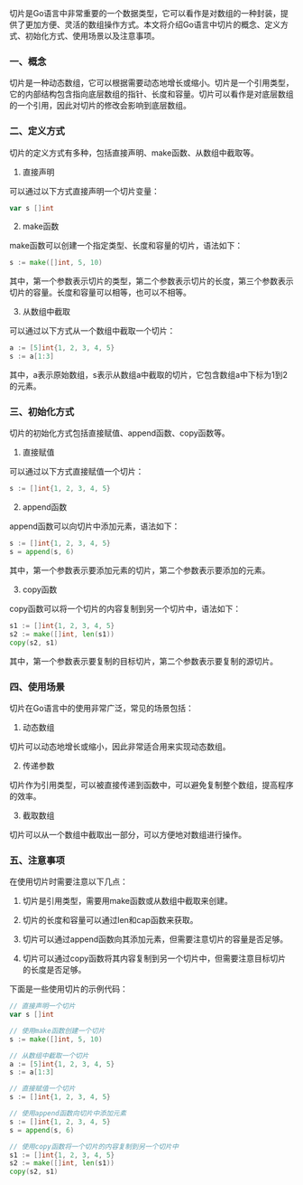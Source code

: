 切片是Go语言中非常重要的一个数据类型，它可以看作是对数组的一种封装，提供了更加方便、灵活的数组操作方式。本文将介绍Go语言中切片的概念、定义方式、初始化方式、使用场景以及注意事项。

### 一、概念

切片是一种动态数组，它可以根据需要动态地增长或缩小。切片是一个引用类型，它的内部结构包含指向底层数组的指针、长度和容量。切片可以看作是对底层数组的一个引用，因此对切片的修改会影响到底层数组。

### 二、定义方式

切片的定义方式有多种，包括直接声明、make函数、从数组中截取等。

1. 直接声明

可以通过以下方式直接声明一个切片变量：

```go
var s []int
```

2. make函数

make函数可以创建一个指定类型、长度和容量的切片，语法如下：

```go
s := make([]int, 5, 10)
```

其中，第一个参数表示切片的类型，第二个参数表示切片的长度，第三个参数表示切片的容量。长度和容量可以相等，也可以不相等。

3. 从数组中截取

可以通过以下方式从一个数组中截取一个切片：

```go
a := [5]int{1, 2, 3, 4, 5}
s := a[1:3]
```

其中，a表示原始数组，s表示从数组a中截取的切片，它包含数组a中下标为1到2的元素。

### 三、初始化方式

切片的初始化方式包括直接赋值、append函数、copy函数等。

1. 直接赋值

可以通过以下方式直接赋值一个切片：

```go
s := []int{1, 2, 3, 4, 5}
```

2. append函数

append函数可以向切片中添加元素，语法如下：

```go
s := []int{1, 2, 3, 4, 5}
s = append(s, 6)
```

其中，第一个参数表示要添加元素的切片，第二个参数表示要添加的元素。

3. copy函数

copy函数可以将一个切片的内容复制到另一个切片中，语法如下：

```go
s1 := []int{1, 2, 3, 4, 5}
s2 := make([]int, len(s1))
copy(s2, s1)
```

其中，第一个参数表示要复制的目标切片，第二个参数表示要复制的源切片。

### 四、使用场景

切片在Go语言中的使用非常广泛，常见的场景包括：

1. 动态数组

切片可以动态地增长或缩小，因此非常适合用来实现动态数组。

2. 传递参数

切片作为引用类型，可以被直接传递到函数中，可以避免复制整个数组，提高程序的效率。

3. 截取数组

切片可以从一个数组中截取出一部分，可以方便地对数组进行操作。

### 五、注意事项

在使用切片时需要注意以下几点：

1. 切片是引用类型，需要用make函数或从数组中截取来创建。

2. 切片的长度和容量可以通过len和cap函数来获取。

3. 切片可以通过append函数向其添加元素，但需要注意切片的容量是否足够。

4. 切片可以通过copy函数将其内容复制到另一个切片中，但需要注意目标切片的长度是否足够。

下面是一些使用切片的示例代码：

```go
// 直接声明一个切片
var s []int

// 使用make函数创建一个切片
s := make([]int, 5, 10)

// 从数组中截取一个切片
a := [5]int{1, 2, 3, 4, 5}
s := a[1:3]

// 直接赋值一个切片
s := []int{1, 2, 3, 4, 5}

// 使用append函数向切片中添加元素
s := []int{1, 2, 3, 4, 5}
s = append(s, 6)

// 使用copy函数将一个切片的内容复制到另一个切片中
s1 := []int{1, 2, 3, 4, 5}
s2 := make([]int, len(s1))
copy(s2, s1)
```

